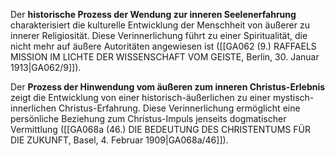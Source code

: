 
Der **historische Prozess der Wendung zur inneren Seelenerfahrung** charakterisiert die kulturelle Entwicklung der Menschheit von äußerer zu innerer Religiosität. Diese Verinnerlichung führt zu einer Spiritualität, die nicht mehr auf äußere Autoritäten angewiesen ist ([[GA062 (9.) RAFFAELS MISSION IM LICHTE DER WISSENSCHAFT VOM GEISTE, Berlin, 30. Januar 1913|GA062/9]]).

Der **Prozess der Hinwendung vom äußeren zum inneren Christus-Erlebnis** zeigt die Entwicklung von einer historisch-äußerlichen zu einer mystisch-innerlichen Christus-Erfahrung. Diese Verinnerlichung ermöglicht eine persönliche Beziehung zum Christus-Impuls jenseits dogmatischer Vermittlung ([[GA068a (46.) DIE BEDEUTUNG DES CHRISTENTUMS FÜR DIE ZUKUNFT, Basel, 4. Februar 1909|GA068a/46]]).
